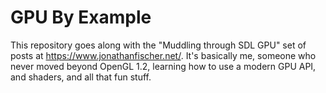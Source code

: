 #  GPU By Example

This repository goes along with the "Muddling through SDL GPU" set of posts
at https://www.jonathanfischer.net/. It's basically me, someone who never
moved beyond OpenGL 1.2, learning how to use a modern GPU API, and shaders,
and all that fun stuff.
